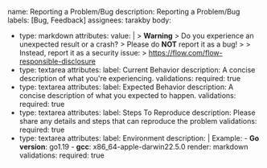 name: Reporting a Problem/Bug
description: Reporting a Problem/Bug
labels: [Bug, Feedback]
assignees: tarakby
body:
  - type: markdown
    attributes:
      value: |
        > **Warning**
        > Do you experience an unexpected result or a crash?
        > Please do **NOT** report it as a bug!
        >
        > Instead, report it as a security issue:
        > https://flow.com/flow-responsible-disclosure
  - type: textarea
    attributes:
      label: Current Behavior
      description: A concise description of what you're experiencing.
    validations:
      required: true
  - type: textarea
    attributes:
      label: Expected Behavior
      description: A concise description of what you expected to happen.
    validations:
      required: true
  - type: textarea
    attributes:
      label: Steps To Reproduce
      description: Please share any details and steps that can reproduce the problem
    validations:
      required: true
  - type: textarea
    attributes:
      label: Environment
      description: |
        Example:
          - **Go version**: go1.19
          - **gcc**: x86_64-apple-darwin22.5.0
      render: markdown
    validations:
      required: true